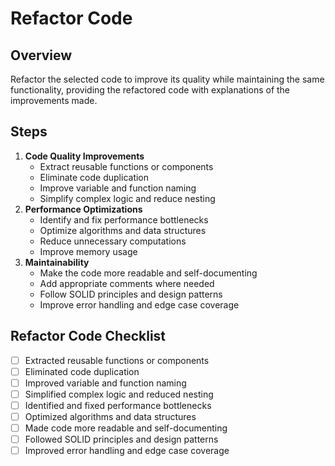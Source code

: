 # Refactor Code

## Overview

Refactor the selected code to improve its quality while maintaining the same functionality, providing the refactored code with explanations of the improvements made.

## Steps

1. **Code Quality Improvements**
    - Extract reusable functions or components
    - Eliminate code duplication
    - Improve variable and function naming
    - Simplify complex logic and reduce nesting
2. **Performance Optimizations**
    - Identify and fix performance bottlenecks
    - Optimize algorithms and data structures
    - Reduce unnecessary computations
    - Improve memory usage
3. **Maintainability**
    - Make the code more readable and self-documenting
    - Add appropriate comments where needed
    - Follow SOLID principles and design patterns
    - Improve error handling and edge case coverage

## Refactor Code Checklist

- [ ] Extracted reusable functions or components
- [ ] Eliminated code duplication
- [ ] Improved variable and function naming
- [ ] Simplified complex logic and reduced nesting
- [ ] Identified and fixed performance bottlenecks
- [ ] Optimized algorithms and data structures
- [ ] Made code more readable and self-documenting
- [ ] Followed SOLID principles and design patterns
- [ ] Improved error handling and edge case coverage
